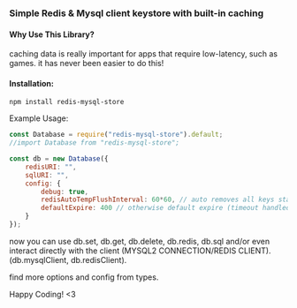 ### Simple Redis & Mysql client keystore with built-in caching

#### Why Use This Library?
caching data is really important for apps that require low-latency, such as games. it has never been easier to do this!

#### Installation:
```npm install redis-mysql-store```

Example Usage:
```js
const Database = require("redis-mysql-store").default;
//import Database from "redis-mysql-store";

const db = new Database({
    redisURI: "",
    sqlURI: "",
    config: {
        debug: true,
        redisAutoTempFlushInterval: 60*60, // auto removes all keys starting with temp: on this interval. (ms) - manually called from client
        defaultExpire: 400 // otherwise default expire (timeout handled by server)
    }
});
```

now you can use db.set, db.get, db.delete, db.redis, db.sql and/or even interact directly with the client (MYSQL2 CONNECTION/REDIS CLIENT). (db.mysqlClient, db.redisClient).

find more options and config from types.

Happy Coding! <3